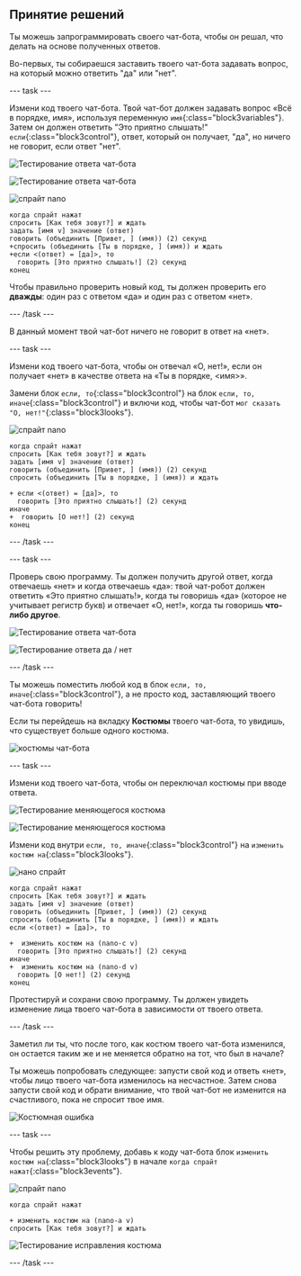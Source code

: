 ## Принятие решений

Ты можешь запрограммировать своего чат-бота, чтобы он решал, что делать на основе полученных ответов.

Во-первых, ты собираешся заставить твоего чат-бота задавать вопрос, на который можно ответить "да" или "нет".

\--- task \---

Измени код твоего чат-бота. Твой чат-бот должен задавать вопрос «Всё в порядке, имя», используя переменную `имя`{:class="block3variables"}. Затем он должен ответить "Это приятно слышать!" `если`{:class="block3control"}, ответ, который он получает, "да", но ничего не говорит, если ответ "нет".

![Тестирование ответа чат-бота](images/chatbot-if-test1-annotated.png)

![Тестирование ответа чат-бота](images/chatbot-if-test2.png)

![спрайт nano](images/nano-sprite.png)

```blocks3
когда спрайт нажат
спросить [Как тебя зовут?] и ждать
задать [имя v] значение (ответ)
говорить (объединить [Привет, ] (имя)) (2) секунд
+спросить (объединить [Ты в порядке, ] (имя)) и ждать
+если <(ответ) = [да]>, то 
  говорить [Это приятно слышать!] (2) секунд
конец
```

Чтобы правильно проверить новый код, ты должен проверить его **дважды**: один раз с ответом «да» и один раз с ответом «нет».

\--- /task \---

В данный момент твой чат-бот ничего не говорит в ответ на «нет».

\--- task \---

Измени код твоего чат-бота, чтобы он отвечал «О, нет!», если он получает «нет» в качестве ответа на «Ты в порядке, <имя>».

Замени блок `если, то`{:class="block3control"} на блок `если, то, иначе`{:class="block3control"} и включи код, чтобы чат-бот `мог сказать "О, нет!"`{:class="block3looks"}.

![спрайт nano](images/nano-sprite.png)

```blocks3
когда спрайт нажат
спросить [Как тебя зовут?] и ждать
задать [имя v] значение (ответ)
говорить (объединить [Привет, ] (имя)) (2) секунд
спросить (объединить [Ты в порядке, ] (имя)) и ждать

+ если <(ответ) = [да]>, то 
  говорить [Это приятно слышать!] (2) секунд
иначе 
+  говорить [О нет!] (2) секунд
конец
```

\--- /task \---

\--- task \---

Проверь свою программу. Ты должен получить другой ответ, когда отвечаешь «нет» и когда отвечаешь «да»: твой чат-робот должен ответить «Это приятно слышать!», когда ты говоришь «да» (которое не учитывает регистр букв) и отвечает «О, нет!», когда ты говоришь **что-либо другое**.

![Тестирование ответа чат-бота](images/chatbot-if-test2.png)

![Тестирование ответа да / нет](images/chatbot-if-else-test.png)

\--- /task \---

Ты можешь поместить любой код в блок `если, то, иначе`{:class="block3control"}, а не просто код, заставляющий твоего чат-бота говорить!

Если ты перейдешь на вкладку **Костюмы** твоего чат-бота, то увидишь, что существует больше одного костюма.

![костюмы чат-бота](images/chatbot-costume-view-annotated.png)

\--- task \---

Измени код твоего чат-бота, чтобы он переключал костюмы при вводе ответа.

![Тестирование меняющегося костюма](images/chatbot-costume-test1.png)

![Тестирование меняющегося костюма](images/chatbot-costume-test2.png)

Измени код внутри `если, то, иначе`{:class="block3control"} на `изменить костюм на`{:class="block3looks"}.

![нано спрайт](images/nano-sprite.png)

```blocks3
когда спрайт нажат
спросить [Как тебя зовут?] и ждать
задать [имя v] значение (ответ)
говорить (объединить [Привет, ] (имя)) (2) секунд
спросить (объединить [Ты в порядке, ] (имя)) и ждать
если <(ответ) = [да]>, то 

+  изменить костюм на (nano-c v)
  говорить [Это приятно слышать!] (2) секунд
иначе 
+  изменить костюм на (nano-d v)
  говорить [О нет!] (2) секунд
конец
```

Протестируй и сохрани свою программу. Ты должен увидеть изменение лица твоего чат-бота в зависимости от твоего ответа.

\--- /task \---

Заметил ли ты, что после того, как костюм твоего чат-бота изменился, он остается таким же и не меняется обратно на тот, что был в начале?

Ты можешь попробовать следующее: запусти свой код и ответь «нет», чтобы лицо твоего чат-бота изменилось на несчастное. Затем снова запусти свой код и обрати внимание, что твой чат-бот не изменится на счастливого, пока не спросит твое имя.

![Костюмная ошибка](images/chatbot-costume-bug-test.png)

\--- task \---

Чтобы решить эту проблему, добавь к коду чат-бота блок `изменить костюм на`{:class="block3looks"} в начале `когда спрайт нажат`{:class="block3events"}.

![спрайт nano](images/nano-sprite.png)

```blocks3
когда спрайт нажат

+ изменить костюм на (nano-a v)
спросить [Как тебя зовут?] и ждать
```

![Тестирование исправления костюма](images/chatbot-costume-fix-test.png)

\--- /task \---